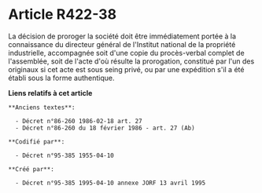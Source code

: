 # Article R422-38

La décision de proroger la société doit être immédiatement portée à la connaissance du directeur général de l'Institut
national de la propriété industrielle, accompagnée soit d'une copie du procès-verbal complet de l'assemblée, soit de l'acte
d'où résulte la prorogation, constitué par l'un des originaux si cet acte est sous seing privé, ou par une expédition s'il a
été établi sous la forme authentique.

**Liens relatifs à cet article**

	**Anciens textes**:

	  - Décret n°86-260 1986-02-18 art. 27
	  - Décret n°86-260 du 18 février 1986 - art. 27 (Ab)

	**Codifié par**:

	  - Décret n°95-385 1955-04-10

	**Créé par**:

	  - Décret n°95-385 1995-04-10 annexe JORF 13 avril 1995
